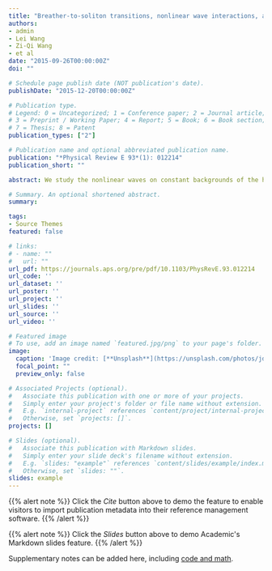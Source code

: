 ```yaml
---
title: "Breather-to-soliton transitions, nonlinear wave interactions, and modulational instability in a higher-order generalized nonlinear Schrodinger equation"
authors:
- admin
- Lei Wang
- Zi-Qi Wang
- et al
date: "2015-09-26T00:00:00Z"
doi: ""

# Schedule page publish date (NOT publication's date).
publishDate: "2015-12-20T00:00:00Z"

# Publication type.
# Legend: 0 = Uncategorized; 1 = Conference paper; 2 = Journal article;
# 3 = Preprint / Working Paper; 4 = Report; 5 = Book; 6 = Book section;
# 7 = Thesis; 8 = Patent
publication_types: ["2"]

# Publication name and optional abbreviated publication name.
publication: "*Physical Review E 93*(1): 012214"
publication_short: ""

abstract: We study the nonlinear waves on constant backgrounds of the higher-order generalized nonlinear Schrodinger (HGNLS) equation describing the propagation of ultrashort optical pulse in optical ﬁbers. We derive the breather, rogue wave, and semirational solutions of the HGNLS equation. Our results show that these three types of solutions can be converted into the nonpulsating soliton solutions.

# Summary. An optional shortened abstract.
summary: 

tags:
- Source Themes
featured: false

# links:
# - name: ""
#   url: ""
url_pdf: https://journals.aps.org/pre/pdf/10.1103/PhysRevE.93.012214
url_code: ''
url_dataset: ''
url_poster: ''
url_project: ''
url_slides: ''
url_source: ''
url_video: ''

# Featured image
# To use, add an image named `featured.jpg/png` to your page's folder. 
image:
  caption: 'Image credit: [**Unsplash**](https://unsplash.com/photos/jdD8gXaTZsc)'
  focal_point: ""
  preview_only: false

# Associated Projects (optional).
#   Associate this publication with one or more of your projects.
#   Simply enter your project's folder or file name without extension.
#   E.g. `internal-project` references `content/project/internal-project/index.md`.
#   Otherwise, set `projects: []`.
projects: []

# Slides (optional).
#   Associate this publication with Markdown slides.
#   Simply enter your slide deck's filename without extension.
#   E.g. `slides: "example"` references `content/slides/example/index.md`.
#   Otherwise, set `slides: ""`.
slides: example
---
```


{{% alert note %}}
Click the *Cite* button above to demo the feature to enable visitors to import publication metadata into their reference management software.
{{% /alert %}}

{{% alert note %}}
Click the *Slides* button above to demo Academic's Markdown slides feature.
{{% /alert %}}

Supplementary notes can be added here, including [code and math](https://sourcethemes.com/academic/docs/writing-markdown-latex/).
